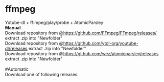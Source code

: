 # ffmpeg
Yotube-dl + ff:mpeg/play/probe + AtomicParsley<br>
<b>Manual</b><br>
Download repository from @https://github.com/FFmpeg/FFmpeg/releases/ extract .zip into "Newfolder" <br>
Download repository from @https://github.com/ytdl-org/youtube-dl/releases extract .zip into "Newfolder"<br>
Download repository from @https://github.com/wez/atomicparsley/releases extract .zip into "Newfolder"<br>
<br>
#Automatic<br>
Download one of following releases<br>
